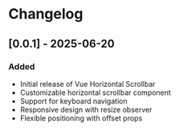 # Changelog

## [0.0.1] - 2025-06-20

### Added

- Initial release of Vue Horizontal Scrollbar
- Customizable horizontal scrollbar component
- Support for keyboard navigation
- Responsive design with resize observer
- Flexible positioning with offset props
